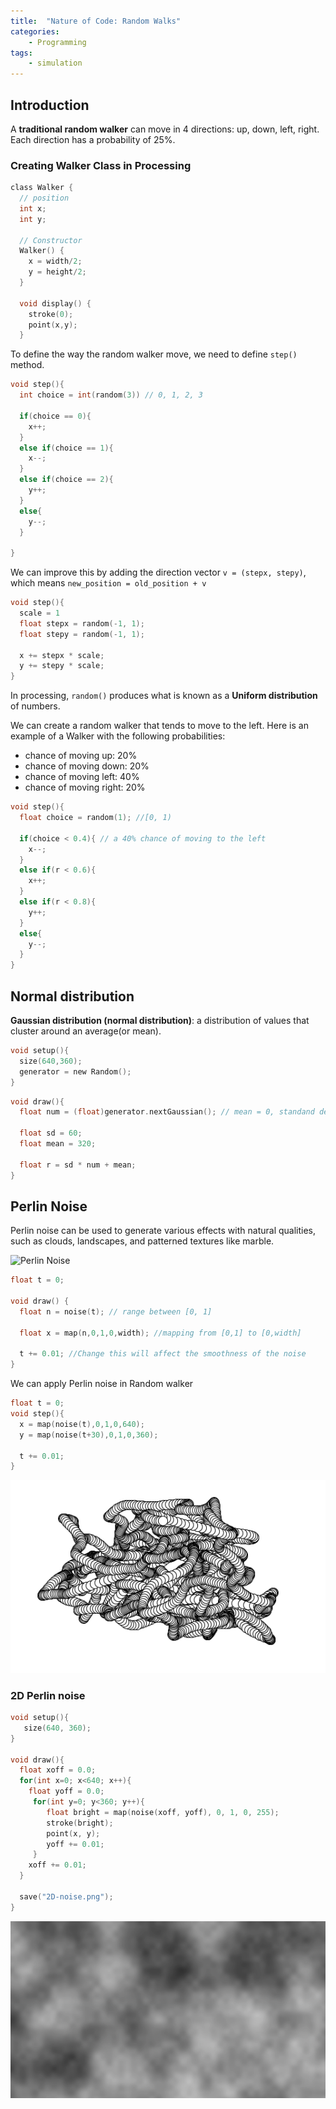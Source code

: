 ```yaml
---
title:  "Nature of Code: Random Walks"
categories: 
    - Programming
tags:
    - simulation
---
```


## Introduction
A **traditional random walker** can move in 4 directions: up, down, left, right. Each direction has a probability of 25%.
### Creating Walker Class in Processing
```c
class Walker {
  // position
  int x;
  int y;

  // Constructor
  Walker() {
    x = width/2;
    y = height/2;
  }

  void display() {
    stroke(0);
    point(x,y);
  }
```
To define the way the random walker move, we need to define `step()` method.
```c
void step(){
  int choice = int(random(3)) // 0, 1, 2, 3

  if(choice == 0){
    x++;
  }
  else if(choice == 1){
    x--;
  }
  else if(choice == 2){
    y++;
  }
  else{
    y--;
  }

}

```
We can improve this by adding the direction vector `v = (stepx, stepy)`, which means `new_position = old_position + v`
```c
void step(){
  scale = 1
  float stepx = random(-1, 1);
  float stepy = random(-1, 1);

  x += stepx * scale;
  y += stepy * scale;
}
```
In processing, `random()` produces what is known as a **Uniform distribution** of numbers. 

We can create a random walker that tends to move to the left. Here is an example of a Walker with the following probabilities:
- chance of moving up: 20%
- chance of moving down: 20%
- chance of moving left: 40%
- chance of moving right: 20%

```c
void step(){
  float choice = random(1); //[0, 1)

  if(choice < 0.4){ // a 40% chance of moving to the left
    x--;
  }
  else if(r < 0.6){
    x++;
  }
  else if(r < 0.8){
    y++;
  }
  else{
    y--;
  }
}
```

## Normal distribution
**Gaussian distribution (normal distribution)**: a distribution of values that cluster around an average(or mean).
```c
void setup(){
  size(640,360);
  generator = new Random();
}
```

```c
void draw(){
  float num = (float)generator.nextGaussian(); // mean = 0, standand deviation = 1 => [-1, 1]

  float sd = 60;
  float mean = 320;

  float r = sd * num + mean;
}
```

## Perlin Noise
Perlin noise can be used to generate various effects with natural qualities, such as clouds, landscapes, and patterned textures like marble.

![Perlin Noise][perlin_noise]

```c
float t = 0;

void draw() {
  float n = noise(t); // range between [0, 1]

  float x = map(n,0,1,0,width); //mapping from [0,1] to [0,width]

  t += 0.01; //Change this will affect the smoothness of the noise
}
```
We can apply Perlin noise in Random walker
```c
float t = 0;
void step(){
  x = map(noise(t),0,1,0,640);
  y = map(noise(t+30),0,1,0,360);

  t += 0.01;
}

```
![Random Walker with Perlin noise][perlin_noise_random_walker]

### 2D Perlin noise
```c
void setup(){
   size(640, 360);
}

void draw(){
  float xoff = 0.0;
  for(int x=0; x<640; x++){
    float yoff = 0.0;
     for(int y=0; y<360; y++){
        float bright = map(noise(xoff, yoff), 0, 1, 0, 255);
        stroke(bright);
        point(x, y);
        yoff += 0.01;
     }
    xoff += 0.01;
  }
  
  save("2D-noise.png");
}
```
![2D Perlin noise][2D-noise.png]

[perlin_noise]: http://natureofcode.com/book/imgs/intro/intro_05.png
[perlin_noise_random_walker]: /images/2018-06-04-nature-of-code-random-walks/perlin-noise-random-walker.png
[2D-noise.png]: /images/2018-06-04-nature-of-code-random-walks/2D-noise.png